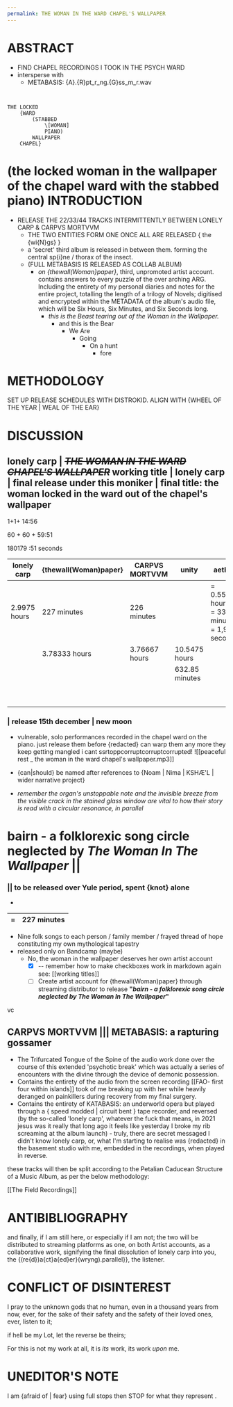 ```yaml
---
permalink: THE WOMAN IN THE WARD CHAPEL'S WALLPAPER
---
```

ABSTRACT
===

- FIND CHAPEL RECORDINGS I TOOK IN THE PSYCH WARD
- intersperse with 
	- METABASIS: {A}.{R}pt_r_ng.{G}ss_m_r.wav



```


THE LOCKED 
	{WARD 
		(STABBED 
			\[WOMAN] 
			PIANO) 
		WALLPAPER 
	CHAPEL}

```

(the locked woman in the wallpaper of the chapel ward with the stabbed piano)
INTRODUCTION
===

- RELEASE THE 22/33/44 TRACKS INTERMITTENTLY BETWEEN LONELY CARP & CARPVS MORTVVM
	- THE TWO ENTITIES FORM ONE ONCE ALL ARE RELEASED { the {wi{N}gs} }
	- a 'secret' third album is released in between them.  forming the central sp{i}ne / thorax of the insect.
	- (FULL METABASIS IS RELEASED AS COLLAB ALBUM)
		- *on {thewall(Woman}paper}*, third, unpromoted artist account. contains answers to every puzzle of the over arching ARG. Including the entirety of my personal diaries and notes for the entire project, totalling the length of a trilogy of Novels; digitised and encrypted within the METADATA of the album's audio file, which will be Six Hours, Six Minutes, and Six Seconds long. 
			- *this is the Beast tearing out of the Woman in the Wallpaper.*
				- and this is the Bear
					- We Are
						- Going
							- On a hunt
								- fore

METHODOLOGY
===

SET UP RELEASE SCHEDULES WITH DISTROKID.
ALIGN WITH {WHEEL OF THE YEAR | WEAL OF THE EAR}

DISCUSSION
===


lonely carp | ~~***THE WOMAN IN THE WARD CHAPEL'S WALLPAPER***~~ working title | lonely carp | final release under this moniker | final title: **the woman locked in the ward out of the chapel's wallpaper** 
---

1+1+ 14:56 

60 + 60 + 59:51

180179 :51 seconds




| lonely carp  | {thewall(Woman)paper} | CARPVS MORTVVM | unity          | aether                                               |             |
| ------------ | --------------------- | -------------- | -------------- | ---------------------------------------------------- | ----------- |
| 2.9975 hours | 227 minutes           | 226 minutes    |                | =	0.5525 hours<br>=	33.15 minutes<br>=	1,989 seconds |             |
|              | 3.78333 hours         | 3.76667 hours  | 10.5475 hours  |                                                      |             |
|              |                       |                | 632.85 minutes |                                                      |             |
|              |                       |                |                |                                                      |             |
|              |                       |                |                |                                                      | 666 minutes |



### | release 15th december | new moon

- vulnerable, solo performances recorded in the chapel ward on the piano. just release them before {redacted} can warp them any more they keep getting mangled i cant ssrtoppcorruptcorruptcorrupted!
![[peaceful rest _ the woman in the ward chapel's wallpaper.mp3]]

- {can|should} be named after references to {Noam | Nima | KSHÆ'L | wider narrative project}
- *remember the organ's unstoppable note and the invisible breeze from the visible crack in the stained glass window are vital to how their story is read with a  circular resonance, in parallel*

bairn - a folklorexic song circle neglected by *The Woman In The Wallpaper* || 
===
### || to be released over Yule period, spent {knot} alone 
-
| = | 227 minutes |
|---|-------------|

- Nine folk songs to each person / family member / frayed thread of hope constituting my own mythological tapestry 
- released only on Bandcamp (maybe)
	- No, the woman in the wallpaper deserves her own artist account
		- [x] -- remember how to make checkboxes work in markdown again see: [[working titles]] 
		- [ ] Create artist account for {thewall(Woman)paper} through streaming distributor to release **"*bairn* - *a folklorexic song circle neglected by The Woman In The Wallpaper*"**

vc


CARPVS MORTVVM ||| **METABASIS: a rapturing gossamer** 
---

- The Trifurcated Tongue of the Spine of the audio work done over the course of this extended 'psychotic break' which was actually a series of encounters with the divine through the device of demonic possession. 
- Contains the entirety of the audio from the screen recording [[FAO- first four within islands]] took of me breaking up with her while heavily deranged on painkillers during recovery from my final surgery.
- Contains the entirety of KATABASIS: an underworld opera but played through a { speed modded | circuit bent }  tape recorder, and reversed (by the so-called 'lonely carp', whatever the fuck that means, in 2021 jesus was it really that long ago it feels like yesterday I broke my rib screaming at the album launch) - truly, there are secret messaged I didn't know lonely carp, or, what I'm starting to realise was {redacted} in the basement studio with me, embedded in the recordings, when played in reverse. 


these tracks will then be split according to the Petalian Caducean Structure of a Music Album, as per the below methodology:

[[The Field Recordings]]


ANTIBIBLIOGRAPHY
===

and finally, if I am still here, or especially if I am not; the two will be distributed to streaming platforms as one, on both Artist accounts, as a collaborative work, signifying the final dissolution of lonely carp into you, the {(re{d})a{ct}a{ed}er}(wryng).parallel}}, the listener.


CONFLICT OF DISINTEREST
===

I pray to the unknown gods that no human, even in a thousand years from now, ever, for the sake of their safety and the safety of their loved ones, ever, listen to it; 

if hell be my Lot, let the reverse be theirs; 

For this is not my work at all, it is *its* work, its work *upon*
me. 




UNEDITOR'S NOTE
===

I am {afraid of | fear} using full stops then STOP
for what they represent 
.
